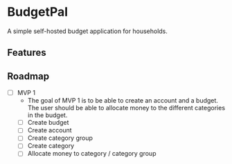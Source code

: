 # BudgetPal
A simple self-hosted budget application for households. 

## Features

## Roadmap
- [ ] MVP 1
    - The goal of MVP 1 is to be able to create an account and a budget. The user should be able to allocate money to the different categories in the budget.
    - [ ] Create budget
    - [ ] Create account
    - [ ] Create category group
    - [ ] Create category
    - [ ] Allocate money to category / category group